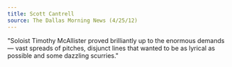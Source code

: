 ```yaml
---
title: Scott Cantrell
source: The Dallas Morning News (4/25/12)
---
```

"Soloist Timothy McAllister proved brilliantly up to the enormous demands — vast spreads of pitches, disjunct lines that wanted to be as lyrical as possible and some dazzling scurries."